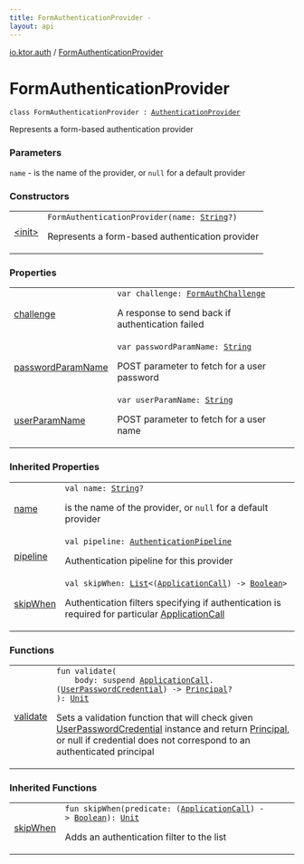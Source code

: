 ```yaml
---
title: FormAuthenticationProvider - 
layout: api
---
```


<div class='api-docs-breadcrumbs'><a href="../index.html">io.ktor.auth</a> / <a href="./index.html">FormAuthenticationProvider</a></div>

# FormAuthenticationProvider

<div class="signature"><code><span class="keyword">class </span><span class="identifier">FormAuthenticationProvider</span>&nbsp;<span class="symbol">:</span>&nbsp;<a href="../-authentication-provider/index.html"><span class="identifier">AuthenticationProvider</span></a></code></div>

Represents a form-based authentication provider

### Parameters

<code>name</code> - is the name of the provider, or <code>null</code> for a default provider

### Constructors

<table class="api-docs-table">
<tbody>
<tr>
<td markdown="1">

<a href="-init-.html">&lt;init&gt;</a>


</td>
<td markdown="1">
<div class="signature"><code><span class="identifier">FormAuthenticationProvider</span><span class="symbol">(</span><span class="parameterName" id="io.ktor.auth.FormAuthenticationProvider$<init>(kotlin.String)/name">name</span><span class="symbol">:</span>&nbsp;<a href="https://kotlinlang.org/api/latest/jvm/stdlib/kotlin/-string/index.html"><span class="identifier">String</span></a><span class="symbol">?</span><span class="symbol">)</span></code></div>

Represents a form-based authentication provider


</td>
</tr>
</tbody>
</table>

### Properties

<table class="api-docs-table">
<tbody>
<tr>
<td markdown="1">

<a href="challenge.html">challenge</a>


</td>
<td markdown="1">
<div class="signature"><code><span class="keyword">var </span><span class="identifier">challenge</span><span class="symbol">: </span><a href="../-form-auth-challenge/index.html"><span class="identifier">FormAuthChallenge</span></a></code></div>

A response to send back if authentication failed


</td>
</tr>
<tr>
<td markdown="1">

<a href="password-param-name.html">passwordParamName</a>


</td>
<td markdown="1">
<div class="signature"><code><span class="keyword">var </span><span class="identifier">passwordParamName</span><span class="symbol">: </span><a href="https://kotlinlang.org/api/latest/jvm/stdlib/kotlin/-string/index.html"><span class="identifier">String</span></a></code></div>

POST parameter to fetch for a user password


</td>
</tr>
<tr>
<td markdown="1">

<a href="user-param-name.html">userParamName</a>


</td>
<td markdown="1">
<div class="signature"><code><span class="keyword">var </span><span class="identifier">userParamName</span><span class="symbol">: </span><a href="https://kotlinlang.org/api/latest/jvm/stdlib/kotlin/-string/index.html"><span class="identifier">String</span></a></code></div>

POST parameter to fetch for a user name


</td>
</tr>
</tbody>
</table>

### Inherited Properties

<table class="api-docs-table">
<tbody>
<tr>
<td markdown="1">

<a href="../-authentication-provider/name.html">name</a>


</td>
<td markdown="1">
<div class="signature"><code><span class="keyword">val </span><span class="identifier">name</span><span class="symbol">: </span><a href="https://kotlinlang.org/api/latest/jvm/stdlib/kotlin/-string/index.html"><span class="identifier">String</span></a><span class="symbol">?</span></code></div>

is the name of the provider, or <code>null</code> for a default provider


</td>
</tr>
<tr>
<td markdown="1">

<a href="../-authentication-provider/pipeline.html">pipeline</a>


</td>
<td markdown="1">
<div class="signature"><code><span class="keyword">val </span><span class="identifier">pipeline</span><span class="symbol">: </span><a href="../-authentication-pipeline/index.html"><span class="identifier">AuthenticationPipeline</span></a></code></div>

Authentication pipeline for this provider


</td>
</tr>
<tr>
<td markdown="1">

<a href="../-authentication-provider/skip-when.html">skipWhen</a>


</td>
<td markdown="1">
<div class="signature"><code><span class="keyword">val </span><span class="identifier">skipWhen</span><span class="symbol">: </span><a href="https://kotlinlang.org/api/latest/jvm/stdlib/kotlin.collections/-list/index.html"><span class="identifier">List</span></a><span class="symbol">&lt;</span><span class="symbol">(</span><a href="../../io.ktor.application/-application-call/index.html"><span class="identifier">ApplicationCall</span></a><span class="symbol">)</span>&nbsp;<span class="symbol">-&gt;</span>&nbsp;<a href="https://kotlinlang.org/api/latest/jvm/stdlib/kotlin/-boolean/index.html"><span class="identifier">Boolean</span></a><span class="symbol">&gt;</span></code></div>

Authentication filters specifying if authentication is required for particular <a href="../../io.ktor.application/-application-call/index.html">ApplicationCall</a>


</td>
</tr>
</tbody>
</table>

### Functions

<table class="api-docs-table">
<tbody>
<tr>
<td markdown="1">

<a href="validate.html">validate</a>


</td>
<td markdown="1">
<div class="signature"><code><span class="keyword">fun </span><span class="identifier">validate</span><span class="symbol">(</span><br/>&nbsp;&nbsp;&nbsp;&nbsp;<span class="parameterName" id="io.ktor.auth.FormAuthenticationProvider$validate(kotlin.SuspendFunction2((io.ktor.application.ApplicationCall, io.ktor.auth.UserPasswordCredential, io.ktor.auth.Principal)))/body">body</span><span class="symbol">:</span>&nbsp;<span class="keyword">suspend </span><a href="../../io.ktor.application/-application-call/index.html"><span class="identifier">ApplicationCall</span></a><span class="symbol">.</span><span class="symbol">(</span><a href="../-user-password-credential/index.html"><span class="identifier">UserPasswordCredential</span></a><span class="symbol">)</span>&nbsp;<span class="symbol">-&gt;</span>&nbsp;<a href="../-principal.html"><span class="identifier">Principal</span></a><span class="symbol">?</span><br/><span class="symbol">)</span><span class="symbol">: </span><a href="https://kotlinlang.org/api/latest/jvm/stdlib/kotlin/-unit/index.html"><span class="identifier">Unit</span></a></code></div>

Sets a validation function that will check given <a href="../-user-password-credential/index.html">UserPasswordCredential</a> instance and return <a href="../-principal.html">Principal</a>,
or null if credential does not correspond to an authenticated principal


</td>
</tr>
</tbody>
</table>

### Inherited Functions

<table class="api-docs-table">
<tbody>
<tr>
<td markdown="1">

<a href="../-authentication-provider/skip-when.html">skipWhen</a>


</td>
<td markdown="1">
<div class="signature"><code><span class="keyword">fun </span><span class="identifier">skipWhen</span><span class="symbol">(</span><span class="parameterName" id="io.ktor.auth.AuthenticationProvider$skipWhen(kotlin.Function1((io.ktor.application.ApplicationCall, kotlin.Boolean)))/predicate">predicate</span><span class="symbol">:</span>&nbsp;<span class="symbol">(</span><a href="../../io.ktor.application/-application-call/index.html"><span class="identifier">ApplicationCall</span></a><span class="symbol">)</span>&nbsp;<span class="symbol">-&gt;</span>&nbsp;<a href="https://kotlinlang.org/api/latest/jvm/stdlib/kotlin/-boolean/index.html"><span class="identifier">Boolean</span></a><span class="symbol">)</span><span class="symbol">: </span><a href="https://kotlinlang.org/api/latest/jvm/stdlib/kotlin/-unit/index.html"><span class="identifier">Unit</span></a></code></div>

Adds an authentication filter to the list


</td>
</tr>
</tbody>
</table>
